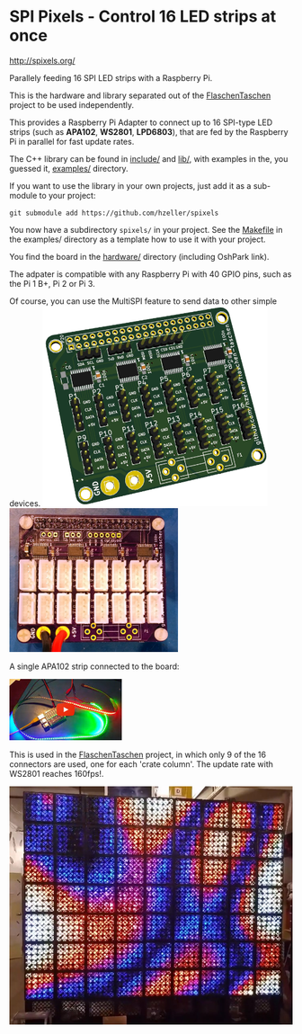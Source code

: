 SPI Pixels - Control 16 LED strips at once
==========================================
http://spixels.org/

Parallely feeding 16 SPI LED strips with a Raspberry Pi.

This is the hardware and library separated out of the [FlaschenTaschen] project
to be used independently.

This provides a Raspberry Pi Adapter to connect up to 16 SPI-type LED strips
(such as **APA102**, **WS2801**, **LPD6803**), that are fed by the Raspberry Pi
in parallel for fast update rates.

The C++ library can be found in [include/](./include) and
[lib/](./lib), with examples in the, you guessed it,
[examples/](./examples) directory.

If you want to use the library in your own projects, just add it as a
sub-module to your project:

```
git submodule add https://github.com/hzeller/spixels
```

You now have a subdirectory `spixels/` in your project. See
the [Makefile](./examples/Makefile) in the examples/ directory as a
template how to use it with your project.

You find the board in the [hardware/](./hardware) directory (including OshPark
link).

The adpater is compatible with any Raspberry Pi with 40 GPIO pins, such as the
Pi 1 B+, Pi 2 or Pi 3.

Of course, you can use the MultiSPI feature to send data to other simple
devices.
<a href="hardware/"><img src="img/pi-adapter-pcb.png" width="400px"></a>
<a href="img/pi-adapter-irl.jpg"><img src="img/pi-adapter-irl.jpg" width="300px"></a>


A single APA102 strip connected to the board:

[![Spixels simple][run-vid]](http://youtu.be/HAbR64yrjUk)

This is used in the [FlaschenTaschen] project, in which only 9 of the 16
connectors are used, one for each 'crate column'. The update rate with
WS2801 reaches 160fps!.

![](img/flaschen-taschen.jpg)

[FlaschenTaschen]: https://github.com/hzeller/flaschen-taschen
[run-vid]: ./img/spixels-video.jpg
